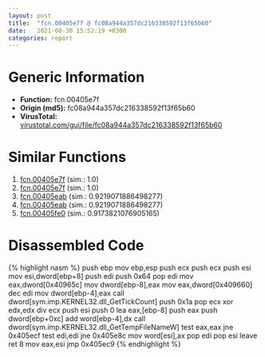 ```yaml
---
layout: post
title:  "fcn.00405e7f @ fc08a944a357dc216338592f13f65b60"
date:   2021-08-30 15:52:19 +0300
categories: report
---
```


# Generic Information
- **Function:** fcn.00405e7f
- **Origin (md5):** fc08a944a357dc216338592f13f65b60
- **VirusTotal:** [virustotal.com/gui/file/fc08a944a357dc216338592f13f65b60][virustotal_ref]



# Similar Functions

1. [fcn.00405e7f][similar_1_ref] (sim.: 1.0)
2. [fcn.00405e7f][similar_2_ref] (sim.: 1.0)
3. [fcn.00405eab][similar_3_ref] (sim.: 0.9219071886498277)
4. [fcn.00405eab][similar_4_ref] (sim.: 0.9219071886498277)
5. [fcn.00405fe0][similar_5_ref] (sim.: 0.9173821076905165)


# Disassembled Code

{% highlight nasm %}
push ebp
mov ebp,esp
push ecx
push ecx
push esi
mov esi,dword[ebp+8]
push edi
push 0x64
pop edi
mov eax,dword[0x40965c]
mov dword[ebp-8],eax
mov eax,dword[0x409660]
dec edi
mov dword[ebp-4],eax
call dword[sym.imp.KERNEL32.dll_GetTickCount]
push 0x1a
pop ecx
xor edx,edx
div ecx
push esi
push 0
lea eax,[ebp-8]
push eax
push dword[ebp+0xc]
add word[ebp-4],dx
call dword[sym.imp.KERNEL32.dll_GetTempFileNameW]
test eax,eax
jne 0x405ecf
test edi,edi
jne 0x405e8c
mov word[esi],ax
pop edi
pop esi
leave 
ret 8
mov eax,esi
jmp 0x405ec9
{% endhighlight %}


[similar_1_ref]: /report/fcn.00405e7f@59b1876779e3211327c1a96e7e2c12c4
[similar_2_ref]: /report/fcn.00405e7f@e7f0482c425f7bc9cd320f60c1cfa28c
[similar_3_ref]: /report/fcn.00405eab@5bfd33ece1aeef8bda2c7fc886262ed9
[similar_4_ref]: /report/fcn.00405eab@999ae3491971c32d67bd4c32561ea381
[similar_5_ref]: /report/fcn.00405fe0@13efdafd5b4f5d3a5dcb240b696c267c
[virustotal_ref]: https://www.virustotal.com/gui/file/fc08a944a357dc216338592f13f65b60